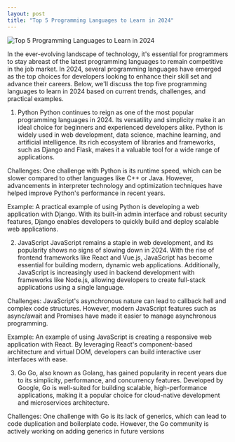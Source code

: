 ```yaml
---
layout: post
title: "Top 5 Programming Languages to Learn in 2024"
---
```


![Top 5 Programming Languages to Learn in 2024](None)

In the ever-evolving landscape of technology, it's essential for programmers to stay abreast of the latest programming languages to remain competitive in the job market. In 2024, several programming languages have emerged as the top choices for developers looking to enhance their skill set and advance their careers. Below, we'll discuss the top five programming languages to learn in 2024 based on current trends, challenges, and practical examples.

1. Python
Python continues to reign as one of the most popular programming languages in 2024. Its versatility and simplicity make it an ideal choice for beginners and experienced developers alike. Python is widely used in web development, data science, machine learning, and artificial intelligence. Its rich ecosystem of libraries and frameworks, such as Django and Flask, makes it a valuable tool for a wide range of applications.

Challenges: One challenge with Python is its runtime speed, which can be slower compared to other languages like C++ or Java. However, advancements in interpreter technology and optimization techniques have helped improve Python's performance in recent years.

Example: A practical example of using Python is developing a web application with Django. With its built-in admin interface and robust security features, Django enables developers to quickly build and deploy scalable web applications.

2. JavaScript
JavaScript remains a staple in web development, and its popularity shows no signs of slowing down in 2024. With the rise of frontend frameworks like React and Vue.js, JavaScript has become essential for building modern, dynamic web applications. Additionally, JavaScript is increasingly used in backend development with frameworks like Node.js, allowing developers to create full-stack applications using a single language.

Challenges: JavaScript's asynchronous nature can lead to callback hell and complex code structures. However, modern JavaScript features such as async/await and Promises have made it easier to manage asynchronous programming.

Example: An example of using JavaScript is creating a responsive web application with React. By leveraging React's component-based architecture and virtual DOM, developers can build interactive user interfaces with ease.

3. Go
Go, also known as Golang, has gained popularity in recent years due to its simplicity, performance, and concurrency features. Developed by Google, Go is well-suited for building scalable, high-performance applications, making it a popular choice for cloud-native development and microservices architecture.

Challenges: One challenge with Go is its lack of generics, which can lead to code duplication and boilerplate code. However, the Go community is actively working on adding generics in future versions